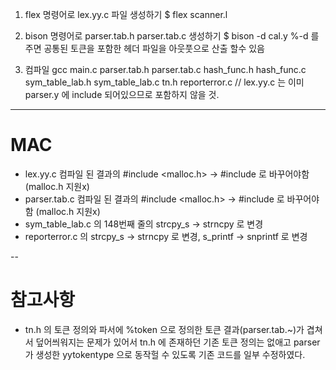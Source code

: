 1. flex 명령어로 lex.yy.c 파일 생성하기
   $ flex scanner.l

2. bison 명령어로 parser.tab.h parser.tab.c 생성하기
   $ bison -d cal.y %-d 를 주면 공통된 토큰을 포함한 헤더 파일을 아웃풋으로 산출 할수 있음

3. 컴파일
   gcc main.c parser.tab.h parser.tab.c hash_func.h hash_func.c sym_table_lab.h sym_table_lab.c tn.h reporterror.c
   // lex.yy.c 는 이미 parser.y 에 include 되어있으므로 포함하지 않을 것.

---

# MAC

- lex.yy.c 컴파일 된 결과의 #include <malloc.h> -> #include <stdlib> 로 바꾸어야함 (malloc.h 지원x)
- parser.tab.c 컴파일 된 결과의 #include <malloc.h> -> #include <stdlib> 로 바꾸어야함 (malloc.h 지원x)
- sym_table_lab.c 의 148번째 줄의 strcpy_s -> strncpy 로 변경
- reporterror.c 의 strcpy_s -> strncpy 로 변경, s_printf -> snprintf 로 변경

--

# 참고사항

- tn.h 의 토큰 정의와 파서에 %token 으로 정의한 토큰 결과(parser.tab.~)가 겹쳐서 덮어씌워지는 문제가 있어서
  tn.h 에 존재하던 기존 토큰 정의는 없애고 parser가 생성한 yytokentype 으로 동작헐 수 있도록 기존 코드를 일부 수정하였다.
